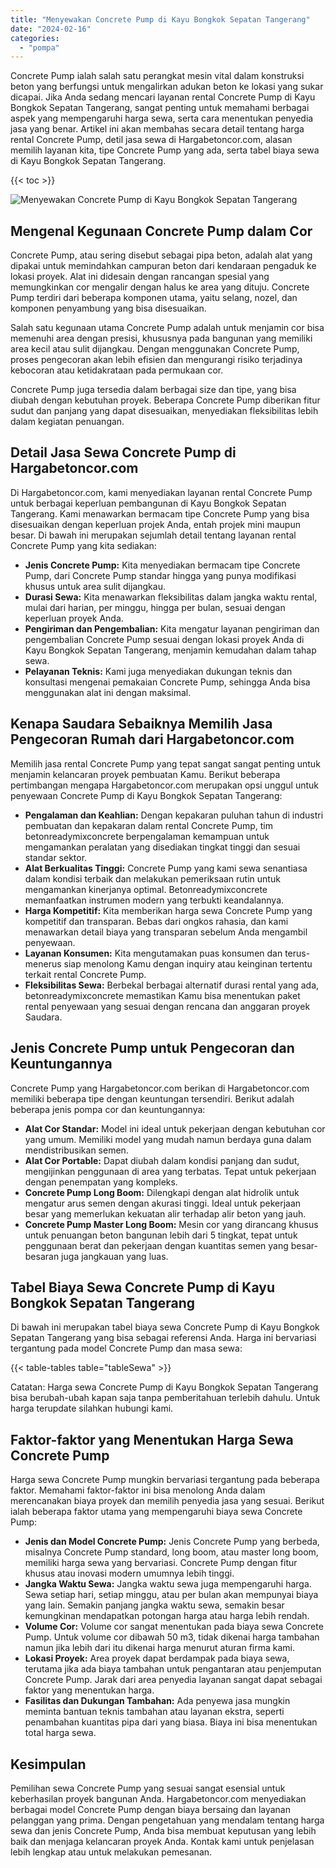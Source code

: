 ```yaml
---
title: "Menyewakan Concrete Pump di Kayu Bongkok Sepatan Tangerang"
date: "2024-02-16"
categories: 
  - "pompa"
---
```




Concrete Pump ialah salah satu perangkat mesin vital dalam konstruksi beton yang berfungsi untuk mengalirkan adukan beton ke lokasi yang sukar dicapai. Jika Anda sedang mencari layanan rental Concrete Pump di Kayu Bongkok Sepatan Tangerang, sangat penting untuk memahami berbagai aspek yang mempengaruhi harga sewa, serta cara menentukan penyedia jasa yang benar. Artikel ini akan membahas secara detail tentang harga rental Concrete Pump, detil jasa sewa di Hargabetoncor.com, alasan memilih layanan kita, tipe Concrete Pump yang ada, serta tabel biaya sewa di Kayu Bongkok Sepatan Tangerang.

{{< toc >}}

![Menyewakan Concrete Pump di Kayu Bongkok Sepatan Tangerang](https://hargareadymixid.github.io/pompa/concrete-pump%20(17).png)

## Mengenal Kegunaan Concrete Pump dalam Cor

Concrete Pump, atau sering disebut sebagai pipa beton, adalah alat yang dipakai untuk memindahkan campuran beton dari kendaraan pengaduk ke lokasi proyek. Alat ini didesain dengan rancangan spesial yang memungkinkan cor mengalir dengan halus ke area yang dituju. Concrete Pump terdiri dari beberapa komponen utama, yaitu selang, nozel, dan komponen penyambung yang bisa disesuaikan.

Salah satu kegunaan utama Concrete Pump adalah untuk menjamin cor bisa memenuhi area dengan presisi, khususnya pada bangunan yang memiliki area kecil atau sulit dijangkau. Dengan menggunakan Concrete Pump, proses pengecoran akan lebih efisien dan mengurangi risiko terjadinya kebocoran atau ketidakrataan pada permukaan cor.

Concrete Pump juga tersedia dalam berbagai size dan tipe, yang bisa diubah dengan kebutuhan proyek. Beberapa Concrete Pump diberikan fitur sudut dan panjang yang dapat disesuaikan, menyediakan fleksibilitas lebih dalam kegiatan penuangan.

## Detail Jasa Sewa Concrete Pump di Hargabetoncor.com

Di Hargabetoncor.com, kami menyediakan layanan rental Concrete Pump untuk berbagai keperluan pembangunan di Kayu Bongkok Sepatan Tangerang. Kami menawarkan bermacam tipe Concrete Pump yang bisa disesuaikan dengan keperluan projek Anda, entah projek mini maupun besar. Di bawah ini merupakan sejumlah detail tentang layanan rental Concrete Pump yang kita sediakan:

- **Jenis Concrete Pump:** Kita menyediakan bermacam tipe Concrete Pump, dari Concrete Pump standar hingga yang punya modifikasi khusus untuk area sulit dijangkau.
- **Durasi Sewa:** Kita menawarkan fleksibilitas dalam jangka waktu rental, mulai dari harian, per minggu, hingga per bulan, sesuai dengan keperluan proyek Anda.
- **Pengiriman dan Pengembalian:** Kita mengatur layanan pengiriman dan pengembalian Concrete Pump sesuai dengan lokasi proyek Anda di Kayu Bongkok Sepatan Tangerang, menjamin kemudahan dalam tahap sewa.
- **Pelayanan Teknis:** Kami juga menyediakan dukungan teknis dan konsultasi mengenai pemakaian Concrete Pump, sehingga Anda bisa menggunakan alat ini dengan maksimal.

## Kenapa Saudara Sebaiknya Memilih Jasa Pengecoran Rumah dari Hargabetoncor.com

Memilih jasa rental Concrete Pump yang tepat sangat sangat penting untuk menjamin kelancaran proyek pembuatan Kamu. Berikut beberapa pertimbangan mengapa Hargabetoncor.com merupakan opsi unggul untuk penyewaan Concrete Pump di Kayu Bongkok Sepatan Tangerang:

- **Pengalaman dan Keahlian:** Dengan kepakaran puluhan tahun di industri pembuatan dan kepakaran dalam rental Concrete Pump, tim betonreadymixconcrete berpengalaman kemampuan untuk mengamankan peralatan yang disediakan tingkat tinggi dan sesuai standar sektor.
- **Alat Berkualitas Tinggi:** Concrete Pump yang kami sewa senantiasa dalam kondisi terbaik dan melakukan pemeriksaan rutin untuk mengamankan kinerjanya optimal. Betonreadymixconcrete memanfaatkan instrumen modern yang terbukti keandalannya.
- **Harga Kompetitif:** Kita memberikan harga sewa Concrete Pump yang kompetitif dan transparan. Bebas dari ongkos rahasia, dan kami menawarkan detail biaya yang transparan sebelum Anda mengambil penyewaan.
- **Layanan Konsumen:** Kita mengutamakan puas konsumen dan terus-menerus siap menolong Kamu dengan inquiry atau keinginan tertentu terkait rental Concrete Pump.
- **Fleksibilitas Sewa:** Berbekal berbagai alternatif durasi rental yang ada, betonreadymixconcrete memastikan Kamu bisa menentukan paket rental penyewaan yang sesuai dengan rencana dan anggaran proyek Saudara.

## Jenis Concrete Pump untuk Pengecoran dan Keuntungannya

Concrete Pump yang Hargabetoncor.com berikan di Hargabetoncor.com memiliki beberapa tipe dengan keuntungan tersendiri. Berikut adalah beberapa jenis pompa cor dan keuntungannya:

- **Alat Cor Standar:** Model ini ideal untuk pekerjaan dengan kebutuhan cor yang umum. Memiliki model yang mudah namun berdaya guna dalam mendistribusikan semen.
- **Alat Cor Portable:** Dapat diubah dalam kondisi panjang dan sudut, mengijinkan penggunaan di area yang terbatas. Tepat untuk pekerjaan dengan penempatan yang kompleks.
- **Concrete Pump Long Boom:** Dilengkapi dengan alat hidrolik untuk mengatur arus semen dengan akurasi tinggi. Ideal untuk pekerjaan besar yang memerlukan kekuatan alir terhadap alir beton yang jauh.
- **Concrete Pump Master Long Boom:** Mesin cor yang dirancang khusus untuk penuangan beton bangunan lebih dari 5 tingkat, tepat untuk penggunaan berat dan pekerjaan dengan kuantitas semen yang besar-besaran juga jangkauan yang luas.

## Tabel Biaya Sewa Concrete Pump di Kayu Bongkok Sepatan Tangerang

Di bawah ini merupakan tabel biaya sewa Concrete Pump di Kayu Bongkok Sepatan Tangerang yang bisa sebagai referensi Anda. Harga ini bervariasi tergantung pada model Concrete Pump dan masa sewa:

{{< table-tables table="tableSewa" >}}

Catatan: Harga sewa Concrete Pump di Kayu Bongkok Sepatan Tangerang bisa berubah-ubah kapan saja tanpa pemberitahuan terlebih dahulu. Untuk harga terupdate silahkan hubungi kami.

## Faktor-faktor yang Menentukan Harga Sewa Concrete Pump

Harga sewa Concrete Pump mungkin bervariasi tergantung pada beberapa faktor. Memahami faktor-faktor ini bisa menolong Anda dalam merencanakan biaya proyek dan memilih penyedia jasa yang sesuai. Berikut ialah beberapa faktor utama yang mempengaruhi biaya sewa Concrete Pump:

- **Jenis dan Model Concrete Pump:** Jenis Concrete Pump yang berbeda, misalnya Concrete Pump standard, long boom, atau master long boom, memiliki harga sewa yang bervariasi. Concrete Pump dengan fitur khusus atau inovasi modern umumnya lebih tinggi.
- **Jangka Waktu Sewa:** Jangka waktu sewa juga mempengaruhi harga. Sewa setiap hari, setiap minggu, atau per bulan akan mempunyai biaya yang lain. Semakin panjang jangka waktu sewa, semakin besar kemungkinan mendapatkan potongan harga atau harga lebih rendah.
- **Volume Cor:** Volume cor sangat menentukan pada biaya sewa Concrete Pump. Untuk volume cor dibawah 50 m3, tidak dikenai harga tambahan namun jika lebih dari itu dikenai harga menurut aturan firma kami.
- **Lokasi Proyek:** Area proyek dapat berdampak pada biaya sewa, terutama jika ada biaya tambahan untuk pengantaran atau penjemputan Concrete Pump. Jarak dari area penyedia layanan sangat dapat sebagai faktor yang menentukan harga.
- **Fasilitas dan Dukungan Tambahan:** Ada penyewa jasa mungkin meminta bantuan teknis tambahan atau layanan ekstra, seperti penambahan kuantitas pipa dari yang biasa. Biaya ini bisa menentukan total harga sewa.

## Kesimpulan

Pemilihan sewa Concrete Pump yang sesuai sangat esensial untuk keberhasilan proyek bangunan Anda. Hargabetoncor.com menyediakan berbagai model Concrete Pump dengan biaya bersaing dan layanan pelanggan yang prima. Dengan pengetahuan yang mendalam tentang harga sewa dan jenis Concrete Pump, Anda bisa membuat keputusan yang lebih baik dan menjaga kelancaran proyek Anda. Kontak kami untuk penjelasan lebih lengkap atau untuk melakukan pemesanan.
